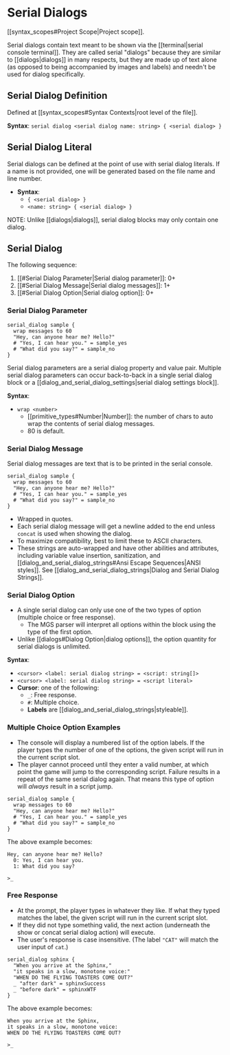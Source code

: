 # Serial Dialogs

[[syntax_scopes#Project Scope|Project scope]].

Serial dialogs contain text meant to be shown via the [[terminal|serial console terminal]]. They are called serial "dialogs" because they are similar to [[dialogs|dialogs]] in many respects, but they are made up of text alone (as opposed to being accompanied by images and labels) and needn't be used for dialog specifically.

## Serial Dialog Definition

Defined at [[syntax_scopes#Syntax Contexts|root level of the file]].

**Syntax**: `serial dialog <serial dialog name: string> { <serial dialog> }`

## Serial Dialog Literal

Serial dialogs can be defined at the point of use with serial dialog literals. If a name is not provided, one will be generated based on the file name and line number.

- **Syntax**:
	- `{ <serial dialog> }` 
	- `<name: string> { <serial dialog> }`

NOTE: Unlike [[dialogs|dialogs]], serial dialog blocks may only contain one dialog.

## Serial Dialog

The following sequence:

1. [[#Serial Dialog Parameter|Serial dialog parameter]]: 0+
2. [[#Serial Dialog Message|Serial dialog messages]]: 1+
3. [[#Serial Dialog Option|Serial dialog option]]: 0+

### Serial Dialog Parameter

```mgs{2}
serial_dialog sample {
  wrap messages to 60
  "Hey, can anyone hear me? Hello?"
  # "Yes, I can hear you." = sample_yes
  # "What did you say?" = sample_no
}
```

Serial dialog parameters are a serial dialog property and value pair. Multiple serial dialog parameters can occur back-to-back in a single serial dialog block or a [[dialog_and_serial_dialog_settings|serial dialog settings block]].

**Syntax**:

- `wrap <number>`
	- [[primitive_types#Number|Number]]: the number of chars to auto wrap the contents of serial dialog messages.
	- 80 is default.

### Serial Dialog Message

Serial dialog messages are text that is to be printed in the serial console.

```mgs{3}
serial_dialog sample {
  wrap messages to 60
  "Hey, can anyone hear me? Hello?"
  # "Yes, I can hear you." = sample_yes
  # "What did you say?" = sample_no
}
```

- Wrapped in quotes.
- Each serial dialog message will get a newline added to the end unless `concat` is used when showing the dialog.
- To maximize compatibility, best to limit these to ASCII characters.
- These strings are auto-wrapped and have other abilities and attributes, including variable value insertion, sanitization, and [[dialog_and_serial_dialog_strings#Ansi Escape Sequences|ANSI styles]]. See [[dialog_and_serial_dialog_strings|Dialog and Serial Dialog Strings]].

### Serial Dialog Option

- A single serial dialog can only use one of the two types of option (multiple choice or free response).
	- The MGS parser will interpret all options within the block using the type of the first option.
- Unlike [[dialogs#Dialog Option|dialog options]], the option quantity for serial dialogs is unlimited.

**Syntax**:

- `<cursor> <label: serial dialog string> = <script: string[]>`
- `<cursor> <label: serial dialog string> = <script literal>`
- **Cursor**: one of the following:
	- `_`: Free response.
	- `#`: Multiple choice.
	- **Labels** are [[dialog_and_serial_dialog_strings|styleable]].

### Multiple Choice Option Examples

- The console will display a numbered list of the option labels. If the player types the number of one of the options, the given script will run in the current script slot.
- The player cannot proceed until they enter a valid number, at which point the game will jump to the corresponding script. Failure results in a repeat of the same serial dialog again. That means this type of option will *always* result in a script jump.

```mgs{4-5}
serial_dialog sample {
  wrap messages to 60
  "Hey, can anyone hear me? Hello?"
  # "Yes, I can hear you." = sample_yes
  # "What did you say?" = sample_no
}
```

The above example becomes:

```
Hey, can anyone hear me? Hello?
  0: Yes, I can hear you.
  1: What did you say?

>_
```

### Free Response

- At the prompt, the player types in whatever they like. If what they typed matches the label, the given script will run in the current script slot.
- If they did not type something valid, the next action (underneath the show or concat serial dialog action) will execute.
- The user's response is case insensitive. (The label `"CAT"` will match the user input of `cat`.)

```mgs{6-7}
serial_dialog sphinx {
  "When you arrive at the Sphinx,"
  "it speaks in a slow, monotone voice:"
  "WHEN DO THE FLYING TOASTERS COME OUT?"
  _ "after dark" = sphinxSuccess
  _ "before dark" = sphinxWTF
}
```

The above example becomes:

```
When you arrive at the Sphinx,
it speaks in a slow, monotone voice:
WHEN DO THE FLYING TOASTERS COME OUT?

>_
```
